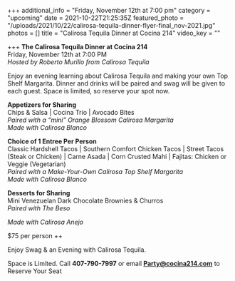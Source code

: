 +++
additional_info = "Friday, November 12th at 7:00 pm"
category = "upcoming"
date = 2021-10-22T21:25:35Z
featured_photo = "/uploads/2021/10/22/calirosa-tequila-dinner-flyer-final_nov-2021.jpg"
photos = []
title = "Calirosa Tequila Dinner at Cocina 214"
video_key = ""

+++
**The Calirosa Tequila Dinner at Cocina 214**  
Friday, November 12th at 7:00 PM  
_Hosted by Roberto Murillo from Calirosa Tequila_

Enjoy an evening learning about Calirosa Tequila and making your own Top Shelf Margarita. Dinner and drinks will be paired and swag will be given to each guest. Space is limited, so reserve your spot now.

**Appetizers for Sharing**  
Chips & Salsa | Cocina Trio | Avocado Bites  
_Paired with a “mini” Orange Blossom Calirosa Margarita  
Made with Calirosa Blanco_

**Choice of 1 Entree Per Person**  
Classic Hardshell Tacos | Southern Comfort Chicken Tacos | Street Tacos (Steak or Chicken) | Carne Asada | Corn Crusted Mahi | Fajitas: Chicken or Veggie (Vegetarian)  
_Paired with a Make-Your-Own Calirosa Top Shelf Margarita  
Made with Calirosa Blanco_

**Desserts for Sharing**  
Mini Venezuelan Dark Chocolate Brownies & Churros  
_Paired with The Beso_

_Made with Calirosa Anejo_

$75 per person ++

Enjoy Swag & an Evening with Calirosa Tequila.

Space is Limited. Call **407-790-7997** or email **Party@cocina214.com** to Reserve Your Seat